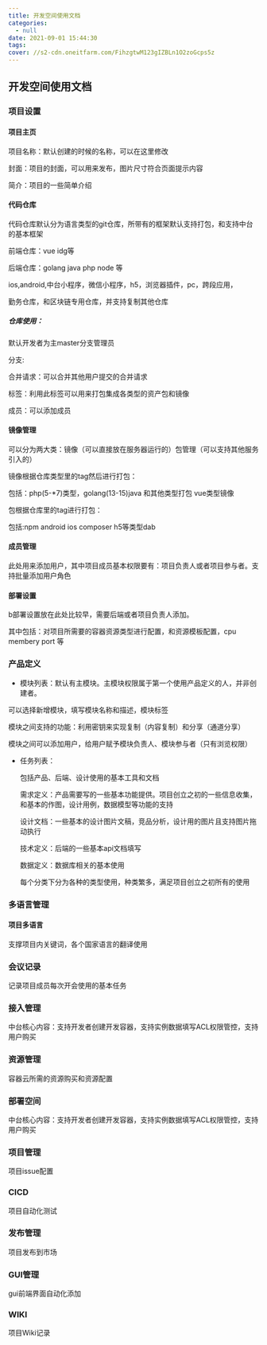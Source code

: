 ```yaml
---
title: 开发空间使用文档
categories:
  - null
date: 2021-09-01 15:44:30
tags:
cover: //s2-cdn.oneitfarm.com/FihzgtwM123gIZBLn1O2zoGcps5z
---
```

## 开发空间使用文档

### 项目设置

#### 项目主页

项目名称：默认创建的时候的名称，可以在这里修改

封面：项目的封面，可以用来发布，图片尺寸符合页面提示内容

简介：项目的一些简单介绍

#### 代码仓库

代码仓库默认分为语言类型的git仓库，所带有的框架默认支持打包，和支持中台的基本框架

前端仓库：vue idg等

后端仓库：golang java php node 等 

ios,android,中台小程序，微信小程序，h5，浏览器插件，pc，跨段应用，

勤务仓库，和区块链专用仓库，并支持复制其他仓库

##### 仓库使用：

默认开发者为主master分支管理员

分支:

合并请求：可以合并其他用户提交的合并请求

标签：利用此标签可以用来打包集成各类型的资产包和镜像

成员：可以添加成员

#### 镜像管理

可以分为两大类：镜像（可以直接放在服务器运行的）包管理（可以支持其他服务引入的）

镜像根据仓库类型里的tag然后进行打包：

包括：php(5-*7)类型，golang(13-15)java 和其他类型打包 vue类型镜像

包根据仓库里的tag进行打包：

包括:npm android ios composer h5等类型dab

#### 成员管理

此处用来添加用户，其中项目成员基本权限要有：项目负责人或者项目参与者。支持批量添加用户角色

#### 部署设置

b部署设置放在此处比较早，需要后端或者项目负责人添加。

其中包括：对项目所需要的容器资源类型进行配置，和资源模板配置，cpu membery port 等

### 产品定义

- 模块列表：默认有主模块。主模块权限属于第一个使用产品定义的人，并非创建者。

可以选择新增模块，填写模块名称和描述，模块标签

模块之间支持的功能：利用密钥来实现复制（内容复制）和分享（通道分享）

模块之间可以添加用户，给用户赋予模块负责人、模块参与者（只有浏览权限）

- 任务列表：

  包括产品、后端、设计使用的基本工具和文档

  需求定义：产品需要写的一些基本功能提供。项目创立之初的一些信息收集，和基本的作图，设计用例，数据模型等功能的支持

  设计文档：一些基本的设计图片文稿，竞品分析，设计用的图片且支持图片拖动执行

  技术定义：后端的一些基本api文档填写

  数据定义：数据库相关的基本使用
  
  每个分类下分为各种的类型使用，种类繁多，满足项目创立之初所有的使用


### 多语言管理

#### 项目多语言

支撑项目内关键词，各个国家语言的翻译使用

### 会议记录

记录项目成员每次开会使用的基本任务

### 接入管理

中台核心内容：支持开发者创建开发容器，支持实例数据填写ACL权限管控，支持用户购买

### 资源管理

容器云所需的资源购买和资源配置


### 部署空间

中台核心内容：支持开发者创建开发容器，支持实例数据填写ACL权限管控，支持用户购买

### 项目管理

项目issue配置

### CICD

项目自动化测试

### 发布管理

项目发布到市场

### GUI管理

gui前端界面自动化添加

### WIKI

项目Wiki记录
